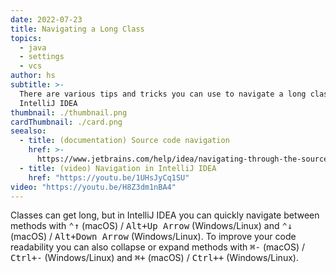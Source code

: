 ```yaml
---
date: 2022-07-23
title: Navigating a Long Class
topics:
  - java
  - settings
  - vcs
author: hs
subtitle: >-
  There are various tips and tricks you can use to navigate a long class in
  IntelliJ IDEA
thumbnail: ./thumbnail.png
cardThumbnail: ./card.png
seealso:
  - title: (documentation) Source code navigation
    href: >-
      https://www.jetbrains.com/help/idea/navigating-through-the-source-code.html
  - title: (video) Navigation in IntelliJ IDEA
    href: "https://youtu.be/1UHsJyCq1SU"
video: "https://youtu.be/H8Z3dm1nBA4"
---
```


Classes can get long, but in IntelliJ IDEA you can quickly navigate between methods with <kbd>⌃↑</kbd> (macOS) / <kbd>Alt+Up Arrow</kbd> (Windows/Linux) and <kbd>⌃↓</kbd> (macOS) / <kbd>Alt+Down Arrow</kbd> (Windows/Linux). To improve your code readability you can also collapse or expand methods with <kbd>⌘-</kbd> (macOS) / <kbd>Ctrl+-</kbd> (Windows/Linux) and <kbd>⌘+</kbd> (macOS) / <kbd>Ctrl++</kbd> (Windows/Linux).
